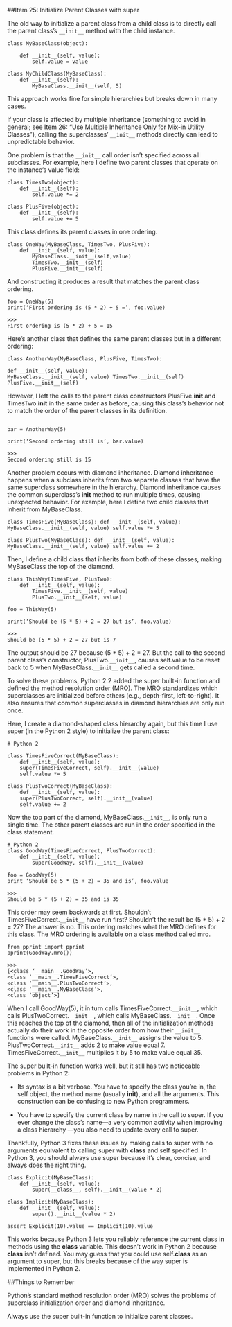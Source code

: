 ##Item 25: Initialize Parent Classes with superThe old way to initialize a parent class from a child class is to directly call the parent class’s `__init__` method with the child instance.```class MyBaseClass(object):    def __init__(self, value):         self.value = valueclass MyChildClass(MyBaseClass):     def __init__(self):        MyBaseClass.__init__(self, 5)```This approach works fine for simple hierarchies but breaks down in many cases.If your class is affected by multiple inheritance (something to avoid in general; see Item 26: “Use Multiple Inheritance Only for Mix-in Utility Classes”), calling the superclasses’ `__init__` methods directly can lead to unpredictable behavior.One problem is that the `__init__` call order isn’t specified across all subclasses. For example, here I define two parent classes that operate on the instance’s value field:```class TimesTwo(object):     def __init__(self):         self.value *= 2class PlusFive(object):     def __init__(self):         self.value += 5```This class defines its parent classes in one ordering. ```class OneWay(MyBaseClass, TimesTwo, PlusFive):     def __init__(self, value):        MyBaseClass.__init__(self,value)        TimesTwo.__init__(self)         PlusFive.__init__(self)```And constructing it produces a result that matches the parent class ordering. ```foo = OneWay(5)print(‘First ordering is (5 * 2) + 5 =’, foo.value)>>>First ordering is (5 * 2) + 5 = 15```Here’s another class that defines the same parent classes but in a different ordering: ```class AnotherWay(MyBaseClass, PlusFive, TimesTwo): def __init__(self, value):MyBaseClass.__init__(self, value) TimesTwo.__init__(self) PlusFive.__init__(self)```However, I left the calls to the parent class constructors PlusFive.__init__ and TimesTwo.__init__ in the same order as before, causing this class’s behavior not to match the order of the parent classes in its definition.```bar = AnotherWay(5)print(‘Second ordering still is’, bar.value)>>>Second ordering still is 15```Another problem occurs with diamond inheritance. Diamond inheritance happens when a subclass inherits from two separate classes that have the same superclass somewhere in the hierarchy. Diamond inheritance causes the common superclass’s __init__ method to run multiple times, causing unexpected behavior. For example, here I define two child classes that inherit from MyBaseClass.```class TimesFive(MyBaseClass): def __init__(self, value):MyBaseClass.__init__(self, value) self.value *= 5class PlusTwo(MyBaseClass): def __init__(self, value):MyBaseClass.__init__(self, value) self.value += 2```Then, I define a child class that inherits from both of these classes, making MyBaseClass the top of the diamond.```class ThisWay(TimesFive, PlusTwo):     def __init__(self, value):        TimesFive.__init__(self, value)         PlusTwo.__init__(self, value)foo = ThisWay(5)print(‘Should be (5 * 5) + 2 = 27 but is’, foo.value)>>>Should be (5 * 5) + 2 = 27 but is 7```The output should be 27 because (5 * 5) + 2 = 27. But the call to the second parent class’s constructor, PlusTwo.`__init__`, causes self.value to be reset back to 5 when MyBaseClass.`__init__` gets called a second time.To solve these problems, Python 2.2 added the super built-in function and defined the method resolution order (MRO). The MRO standardizes which superclasses are initialized before others (e.g., depth-first, left-to-right). It also ensures that common superclasses in diamond hierarchies are only run once.Here, I create a diamond-shaped class hierarchy again, but this time I use super (in the Python 2 style) to initialize the parent class:```# Python 2class TimesFiveCorrect(MyBaseClass):    def __init__(self, value):    super(TimesFiveCorrect, self).__init__(value)     self.value *= 5class PlusTwoCorrect(MyBaseClass):     def __init__(self, value):    super(PlusTwoCorrect, self).__init__(value)     self.value += 2```Now the top part of the diamond, MyBaseClass.`__init__`, is only run a single time. The other parent classes are run in the order specified in the class statement.```# Python 2class GoodWay(TimesFiveCorrect, PlusTwoCorrect):     def __init__(self, value):        super(GoodWay, self).__init__(value)foo = GoodWay(5)print ‘Should be 5 * (5 + 2) = 35 and is’, foo.value>>>Should be 5 * (5 + 2) = 35 and is 35```This order may seem backwards at first. Shouldn’t TimesFiveCorrect.`__init__` have run first? Shouldn’t the result be (5 * 5) + 2 = 27? The answer is no. This ordering matches what the MRO defines for this class. The MRO ordering is available on a class method called mro.```from pprint import pprint pprint(GoodWay.mro())>>>[<class ‘__main__.GoodWay’>,<class ‘__main__.TimesFiveCorrect’>, <class ‘__main__.PlusTwoCorrect’>, <class ‘__main__.MyBaseClass’>,<class ‘object’>]```When I call GoodWay(5), it in turn calls TimesFiveCorrect.`__init__`, which calls PlusTwoCorrect.`__init__`, which calls MyBaseClass.`__init__`. Once this reaches the top of the diamond, then all of the initialization methods actually do their work in the opposite order from how their `__init__` functions were called. MyBaseClass.`__init__` assigns the value to 5. PlusTwoCorrect.`__init__` adds 2 to make value equal 7. TimesFiveCorrect.`__init__` multiplies it by 5 to make value equal 35.The super built-in function works well, but it still has two noticeable problems in Python 2:* Its syntax is a bit verbose. You have to specify the class you’re in, the self object, the method name (usually __init__), and all the arguments. This construction can be confusing to new Python programmers.* You have to specify the current class by name in the call to super. If you ever change the class’s name—a very common activity when improving a class hierarchy —you also need to update every call to super.Thankfully, Python 3 fixes these issues by making calls to super with no arguments equivalent to calling super with __class__ and self specified. In Python 3, you should always use super because it’s clear, concise, and always does the right thing.```class Explicit(MyBaseClass):     def __init__(self, value):        super(__class__, self).__init__(value * 2)class Implicit(MyBaseClass):     def __init__(self, value):        super().__init__(value * 2)assert Explicit(10).value == Implicit(10).value```This works because Python 3 lets you reliably reference the current class in methods using the __class__ variable. This doesn’t work in Python 2 because __class__ isn’t defined. You may guess that you could use self.__class__ as an argument to super, but this breaks because of the way super is implemented in Python 2.##Things to RememberPython’s standard method resolution order (MRO) solves the problems of superclass initialization order and diamond inheritance.Always use the super built-in function to initialize parent classes.